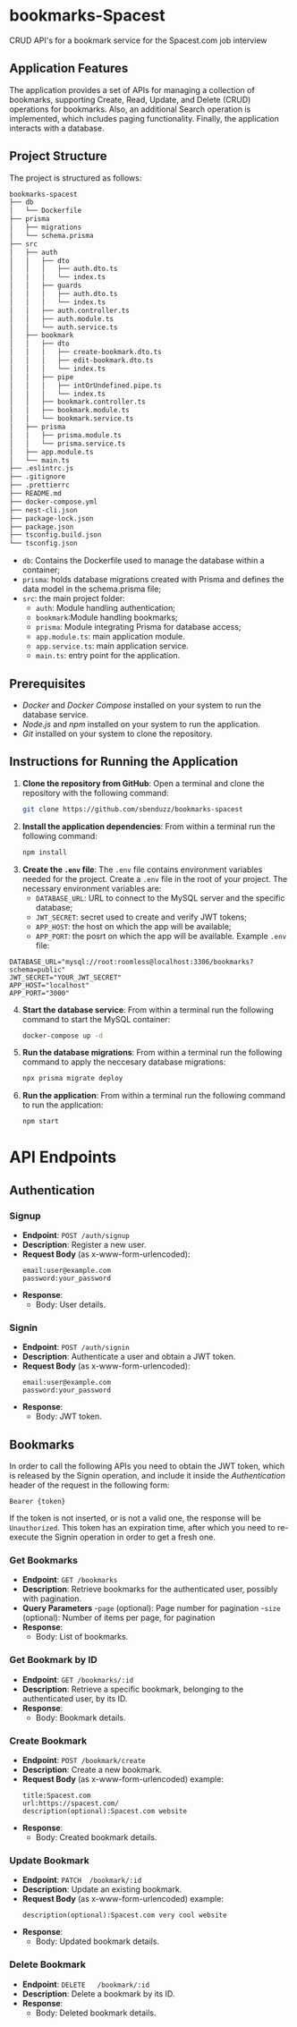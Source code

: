 # bookmarks-Spacest

CRUD API's for a bookmark service for the Spacest.com job interview

## Application Features

The application provides a set of APIs for managing a collection of bookmarks, supporting Create, Read, Update, and Delete (CRUD) operations for bookmarks. Also, an additional Search operation is implemented, which includes paging functionality. Finally, the application interacts with a database.

## Project Structure

The project is structured as follows:

```bash
bookmarks-spacest
├── db
│   └── Dockerfile
├── prisma
│   ├── migrations
│   └── schema.prisma
├── src
│   ├── auth
│   │   ├── dto
│   │   │   ├── auth.dto.ts
│   │   │   └── index.ts
│   │   ├── guards
│   │   │   ├── auth.dto.ts
│   │   │   └── index.ts
│   │   ├── auth.controller.ts
│   │   ├── auth.module.ts
│   │   └── auth.service.ts
│   ├── bookmark
│   │   ├── dto
│   │   │   ├── create-bookmark.dto.ts
│   │   │   ├── edit-bookmark.dto.ts
│   │   │   └── index.ts
│   │   ├── pipe
│   │   │   ├── intOrUndefined.pipe.ts
│   │   │   └── index.ts
│   │   ├── bookmark.controller.ts
│   │   ├── bookmark.module.ts
│   │   └── bookmark.service.ts
│   ├── prisma
│   │   ├── prisma.module.ts
│   │   └── prisma.service.ts
│   ├── app.module.ts
│   └── main.ts
├── .eslintrc.js
├── .gitignore
├── .prettierrc
├── README.md
├── docker-compose.yml
├── nest-cli.json
├── package-lock.json
├── package.json
├── tsconfig.build.json
└── tsconfig.json
```

- `db`: Contains the Dockerfile used to manage the database within a container;
- `prisma`: holds database migrations created with Prisma and defines the data model in the schema.prisma file;
- `src`: the main project folder:
  - `auth`: Module handling authentication;
  - `bookmark`:Module handling bookmarks;
  - `prisma`: Module integrating Prisma for database access;
  - `app.module.ts`: main application module.
  - `app.service.ts`: main application service.
  - `main.ts`: entry point for the application.

## Prerequisites

- _Docker_ and _Docker Compose_ installed on your system to run the database service.
- _Node.js_ and _npm_ installed on your system to run the application.
- _Git_ installed on your system to clone the repository.

## Instructions for Running the Application

1. **Clone the repository from GitHub**:
   Open a terminal and clone the repository with the following command:
   ```bash
   git clone https://github.com/sbenduzz/bookmarks-spacest
   ```
2. **Install the application dependencies**:
   From within a terminal run the following command:
   ```bash
   npm install
   ```
3. **Create the `.env` file**:
   The `.env` file contains environment variables needed for the project. Create a `.env` file in the root of your project. The necessary environment variables are:
   - `DATABASE_URL`: URL to connect to the MySQL server and the specific database;
   - `JWT_SECRET`: secret used to create and verify JWT tokens;
   - `APP_HOST`: the host on which the app will be available;
   - `APP_PORT`: the posrt on which the app will be available.
     Example `.env` file:

```
DATABASE_URL="mysql://root:roomless@localhost:3306/bookmarks?schema=public"
JWT_SECRET="YOUR_JWT_SECRET"
APP_HOST="localhost"
APP_PORT="3000"
```

4. **Start the database service**:
   From within a terminal run the following command to start the MySQL container:
   ```bash
   docker-compose up -d
   ```
5. **Run the database migrations**:
   From within a terminal run the following command to apply the neccesary database migrations:
   ```bash
   npx prisma migrate deploy
   ```
6. **Run the application**:
   From within a terminal run the following command to run the application:
   ```bash
   npm start
   ```

# API Endpoints

## Authentication

### Signup

- **Endpoint**: `POST /auth/signup`
- **Description**: Register a new user.
- **Request Body** (as x-www-form-urlencoded):
  ```
  email:user@example.com
  password:your_password
  ```
- **Response**:
  - Body: User details.

### Signin

- **Endpoint**: `POST /auth/signin`
- **Description**: Authenticate a user and obtain a JWT token.
- **Request Body** (as x-www-form-urlencoded):
  ```
  email:user@example.com
  password:your_password
  ```
- **Response**:
  - Body: JWT token.

## Bookmarks

In order to call the following APIs you need to obtain the JWT token, which is released by the Signin operation, and include it inside the _Authentication_ header of the request in the following form:

`Bearer {token}`

If the token is not inserted, or is not a valid one, the response will be `Unauthorized`.
This token has an expiration time, after which you need to re-execute the Signin operation in order to get a fresh one.

### Get Bookmarks

- **Endpoint**: `GET /bookmarks`
- **Description**: Retrieve bookmarks for the authenticated user, possibly with pagination.
- **Query Parameters** -`page` (optional): Page number for pagination -`size` (optional): Number of items per page, for pagination
- **Response**:
  - Body: List of bookmarks.

### Get Bookmark by ID

- **Endpoint**: `GET /bookmarks/:id`
- **Description**: Retrieve a specific bookmark, belonging to the authenticated user, by its ID.
- **Response**:
  - Body: Bookmark details.

### Create Bookmark

- **Endpoint**: `POST /bookmark/create`
- **Description**: Create a new bookmark.
- **Request Body** (as x-www-form-urlencoded) example:
  ```
  title:Spacest.com
  url:https://spacest.com/
  description(optional):Spacest.com website
  ```
- **Response**:
  - Body: Created bookmark details.

### Update Bookmark

- **Endpoint**: `PATCH  /bookmark/:id`
- **Description**: Update an existing bookmark.
- **Request Body** (as x-www-form-urlencoded) example:
  ```
  description(optional):Spacest.com very cool website
  ```
- **Response**:
  - Body: Updated bookmark details.

### Delete Bookmark

- **Endpoint**: `DELETE   /bookmark/:id`
- **Description**: Delete a bookmark by its ID.
- **Response**:
  - Body: Deleted bookmark details.
